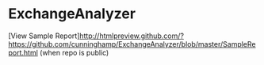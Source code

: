 # ExchangeAnalyzer

[View Sample Report]http://htmlpreview.github.com/?https://github.com/cunninghamp/ExchangeAnalyzer/blob/master/SampleReport.html (when repo is public)
